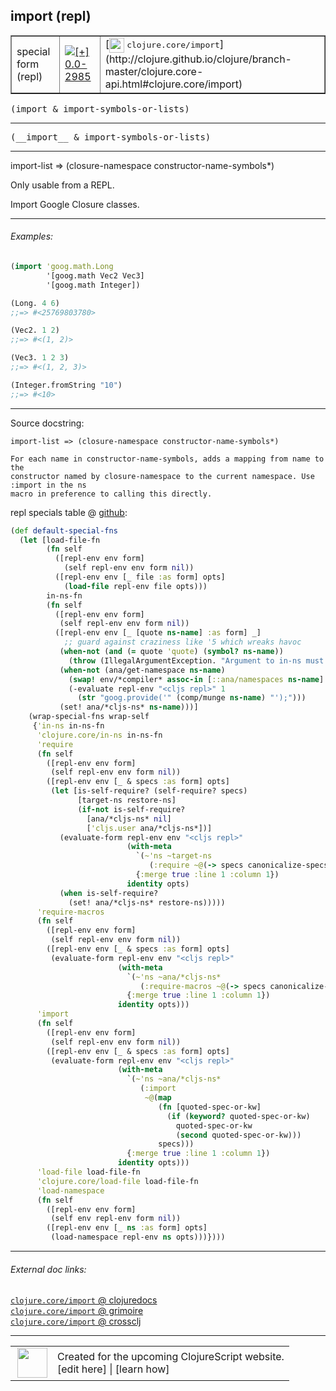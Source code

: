 ## import (repl)



 <table border="1">
<tr>
<td>special form (repl)</td>
<td><a href="https://github.com/cljsinfo/cljs-api-docs/tree/0.0-2985"><img valign="middle" alt="[+] 0.0-2985" title="Added in 0.0-2985" src="https://img.shields.io/badge/+-0.0--2985-lightgrey.svg"></a> </td>
<td>
[<img height="24px" valign="middle" src="http://i.imgur.com/1GjPKvB.png"> <samp>clojure.core/import</samp>](http://clojure.github.io/clojure/branch-master/clojure.core-api.html#clojure.core/import)
</td>
</tr>
</table>

<samp>(import & import-symbols-or-lists)</samp><br>

---

 <samp>
(__import__ & import-symbols-or-lists)<br>
</samp>

---

import-list => (closure-namespace constructor-name-symbols*)

Only usable from a REPL.

Import Google Closure classes.



---

###### Examples:

```clj
(import 'goog.math.Long
        '[goog.math Vec2 Vec3]
        '[goog.math Integer])

(Long. 4 6)
;;=> #<25769803780>

(Vec2. 1 2)
;;=> #<(1, 2)>

(Vec3. 1 2 3)
;;=> #<(1, 2, 3)>

(Integer.fromString "10")
;;=> #<10>
```



---



Source docstring:

```
import-list => (closure-namespace constructor-name-symbols*)

For each name in constructor-name-symbols, adds a mapping from name to the
constructor named by closure-namespace to the current namespace. Use :import in the ns
macro in preference to calling this directly.
```


repl specials table @ [github]():

```clj
(def default-special-fns
  (let [load-file-fn
        (fn self
          ([repl-env env form]
            (self repl-env env form nil))
          ([repl-env env [_ file :as form] opts]
            (load-file repl-env file opts)))
        in-ns-fn
        (fn self
          ([repl-env env form]
           (self repl-env env form nil))
          ([repl-env env [_ [quote ns-name] :as form] _]
            ;; guard against craziness like '5 which wreaks havoc
           (when-not (and (= quote 'quote) (symbol? ns-name))
             (throw (IllegalArgumentException. "Argument to in-ns must be a symbol.")))
           (when-not (ana/get-namespace ns-name)
             (swap! env/*compiler* assoc-in [::ana/namespaces ns-name] {:name ns-name})
             (-evaluate repl-env "<cljs repl>" 1
               (str "goog.provide('" (comp/munge ns-name) "');")))
           (set! ana/*cljs-ns* ns-name)))]
    (wrap-special-fns wrap-self
     {'in-ns in-ns-fn
      'clojure.core/in-ns in-ns-fn
      'require
      (fn self
        ([repl-env env form]
         (self repl-env env form nil))
        ([repl-env env [_ & specs :as form] opts]
         (let [is-self-require? (self-require? specs)
               [target-ns restore-ns]
               (if-not is-self-require?
                 [ana/*cljs-ns* nil]
                 ['cljs.user ana/*cljs-ns*])]
           (evaluate-form repl-env env "<cljs repl>"
                          (with-meta
                            `(~'ns ~target-ns
                               (:require ~@(-> specs canonicalize-specs decorate-specs)))
                            {:merge true :line 1 :column 1})
                          identity opts)
           (when is-self-require?
             (set! ana/*cljs-ns* restore-ns)))))
      'require-macros
      (fn self
        ([repl-env env form]
         (self repl-env env form nil))
        ([repl-env env [_ & specs :as form] opts]
         (evaluate-form repl-env env "<cljs repl>"
                        (with-meta
                          `(~'ns ~ana/*cljs-ns*
                             (:require-macros ~@(-> specs canonicalize-specs decorate-specs)))
                          {:merge true :line 1 :column 1})
                        identity opts)))
      'import
      (fn self
        ([repl-env env form]
         (self repl-env env form nil))
        ([repl-env env [_ & specs :as form] opts]
         (evaluate-form repl-env env "<cljs repl>"
                        (with-meta
                          `(~'ns ~ana/*cljs-ns*
                             (:import
                              ~@(map
                                 (fn [quoted-spec-or-kw]
                                   (if (keyword? quoted-spec-or-kw)
                                     quoted-spec-or-kw
                                     (second quoted-spec-or-kw)))
                                 specs)))
                          {:merge true :line 1 :column 1})
                        identity opts)))
      'load-file load-file-fn
      'clojure.core/load-file load-file-fn
      'load-namespace
      (fn self
        ([repl-env env form]
         (self env repl-env form nil))
        ([repl-env env [_ ns :as form] opts]
         (load-namespace repl-env ns opts)))})))
```

<!--
Repo - tag - source tree - lines:

 <pre>

</pre>

-->

---



###### External doc links:

[`clojure.core/import` @ clojuredocs](http://clojuredocs.org/clojure.core/import)<br>
[`clojure.core/import` @ grimoire](http://conj.io/store/v1/org.clojure/clojure/1.7.0-beta3/clj/clojure.core/import/)<br>
[`clojure.core/import` @ crossclj](http://crossclj.info/fun/clojure.core/import.html)<br>

---

 <table>
<tr><td>
<img valign="middle" align="right" width="48px" src="http://i.imgur.com/Hi20huC.png">
</td><td>
Created for the upcoming ClojureScript website.<br>
[edit here] | [learn how]
</td></tr></table>

[edit here]:https://github.com/cljsinfo/cljs-api-docs/blob/master/cljsdoc/specialrepl/import.cljsdoc
[learn how]:https://github.com/cljsinfo/cljs-api-docs/wiki/cljsdoc-files

<!--

This information was too distracting to show to readers, but I'll leave it
commented here since it is helpful to:

- pretty-print the data used to generate this document
- and show how to retrieve that data



The API data for this symbol:

```clj
{:description "import-list => (closure-namespace constructor-name-symbols*)\n\nOnly usable from a REPL.\n\nImport Google Closure classes.",
 :ns "specialrepl",
 :name "import",
 :signature ["[& import-symbols-or-lists]"],
 :name-encode "import",
 :history [["+" "0.0-2985"]],
 :type "special form (repl)",
 :clj-equiv {:full-name "clojure.core/import",
             :url "http://clojure.github.io/clojure/branch-master/clojure.core-api.html#clojure.core/import"},
 :full-name-encode "specialrepl/import",
 :source {:code "(def default-special-fns\n  (let [load-file-fn\n        (fn self\n          ([repl-env env form]\n            (self repl-env env form nil))\n          ([repl-env env [_ file :as form] opts]\n            (load-file repl-env file opts)))\n        in-ns-fn\n        (fn self\n          ([repl-env env form]\n           (self repl-env env form nil))\n          ([repl-env env [_ [quote ns-name] :as form] _]\n            ;; guard against craziness like '5 which wreaks havoc\n           (when-not (and (= quote 'quote) (symbol? ns-name))\n             (throw (IllegalArgumentException. \"Argument to in-ns must be a symbol.\")))\n           (when-not (ana/get-namespace ns-name)\n             (swap! env/*compiler* assoc-in [::ana/namespaces ns-name] {:name ns-name})\n             (-evaluate repl-env \"<cljs repl>\" 1\n               (str \"goog.provide('\" (comp/munge ns-name) \"');\")))\n           (set! ana/*cljs-ns* ns-name)))]\n    (wrap-special-fns wrap-self\n     {'in-ns in-ns-fn\n      'clojure.core/in-ns in-ns-fn\n      'require\n      (fn self\n        ([repl-env env form]\n         (self repl-env env form nil))\n        ([repl-env env [_ & specs :as form] opts]\n         (let [is-self-require? (self-require? specs)\n               [target-ns restore-ns]\n               (if-not is-self-require?\n                 [ana/*cljs-ns* nil]\n                 ['cljs.user ana/*cljs-ns*])]\n           (evaluate-form repl-env env \"<cljs repl>\"\n                          (with-meta\n                            `(~'ns ~target-ns\n                               (:require ~@(-> specs canonicalize-specs decorate-specs)))\n                            {:merge true :line 1 :column 1})\n                          identity opts)\n           (when is-self-require?\n             (set! ana/*cljs-ns* restore-ns)))))\n      'require-macros\n      (fn self\n        ([repl-env env form]\n         (self repl-env env form nil))\n        ([repl-env env [_ & specs :as form] opts]\n         (evaluate-form repl-env env \"<cljs repl>\"\n                        (with-meta\n                          `(~'ns ~ana/*cljs-ns*\n                             (:require-macros ~@(-> specs canonicalize-specs decorate-specs)))\n                          {:merge true :line 1 :column 1})\n                        identity opts)))\n      'import\n      (fn self\n        ([repl-env env form]\n         (self repl-env env form nil))\n        ([repl-env env [_ & specs :as form] opts]\n         (evaluate-form repl-env env \"<cljs repl>\"\n                        (with-meta\n                          `(~'ns ~ana/*cljs-ns*\n                             (:import\n                              ~@(map\n                                 (fn [quoted-spec-or-kw]\n                                   (if (keyword? quoted-spec-or-kw)\n                                     quoted-spec-or-kw\n                                     (second quoted-spec-or-kw)))\n                                 specs)))\n                          {:merge true :line 1 :column 1})\n                        identity opts)))\n      'load-file load-file-fn\n      'clojure.core/load-file load-file-fn\n      'load-namespace\n      (fn self\n        ([repl-env env form]\n         (self env repl-env form nil))\n        ([repl-env env [_ ns :as form] opts]\n         (load-namespace repl-env ns opts)))})))",
          :title "repl specials table",
          :repo "clojurescript",
          :tag "r1.8.51",
          :filename "src/main/clojure/cljs/repl.cljc",
          :lines [651 727],
          :url "https://github.com/clojure/clojurescript/blob/r1.8.51/src/main/clojure/cljs/repl.cljc#L651-L727"},
 :usage ["(import & import-symbols-or-lists)"],
 :examples [{:id "03acc0",
             :content "```clj\n(import 'goog.math.Long\n        '[goog.math Vec2 Vec3]\n        '[goog.math Integer])\n\n(Long. 4 6)\n;;=> #<25769803780>\n\n(Vec2. 1 2)\n;;=> #<(1, 2)>\n\n(Vec3. 1 2 3)\n;;=> #<(1, 2, 3)>\n\n(Integer.fromString \"10\")\n;;=> #<10>\n```"}],
 :full-name "specialrepl/import",
 :docstring "import-list => (closure-namespace constructor-name-symbols*)\n\nFor each name in constructor-name-symbols, adds a mapping from name to the\nconstructor named by closure-namespace to the current namespace. Use :import in the ns\nmacro in preference to calling this directly.",
 :cljsdoc-url "https://github.com/cljsinfo/cljs-api-docs/blob/master/cljsdoc/specialrepl/import.cljsdoc"}

```

Retrieve the API data for this symbol:

```clj
;; from Clojure REPL
(require '[clojure.edn :as edn])
(-> (slurp "https://raw.githubusercontent.com/cljsinfo/cljs-api-docs/catalog/cljs-api.edn")
    (edn/read-string)
    (get-in [:symbols "specialrepl/import"]))
```

-->
